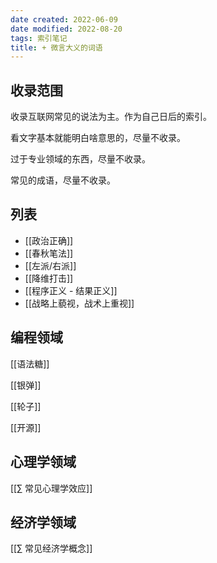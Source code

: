 ```yaml
---
date created: 2022-06-09
date modified: 2022-08-20
tags: 索引笔记
title: + 微言大义的词语
---
```


## 收录范围

收录互联网常见的说法为主。作为自己日后的索引。

看文字基本就能明白啥意思的，尽量不收录。

过于专业领域的东西，尽量不收录。

常见的成语，尽量不收录。

## 列表

- [[政治正确]]
- [[春秋笔法]]
- [[左派/右派]]
- [[降维打击]]
- [[程序正义 - 结果正义]]
- [[战略上藐视，战术上重视]]

## 编程领域

[[语法糖]]

[[银弹]]

[[轮子]]

[[开源]]

## 心理学领域

[[∑ 常见心理学效应]]

## 经济学领域

[[∑ 常见经济学概念]]

